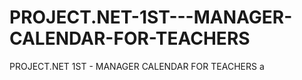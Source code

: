 # PROJECT.NET-1ST---MANAGER-CALENDAR-FOR-TEACHERS
PROJECT.NET 1ST - MANAGER CALENDAR FOR TEACHERS
<img>a</img>

